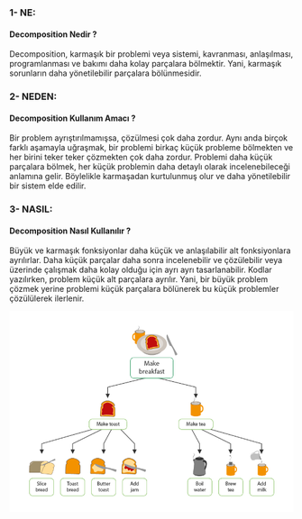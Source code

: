 ### 1- NE: 
#### Decomposition Nedir ?

Decomposition, karmaşık bir problemi veya sistemi, kavranması, anlaşılması, programlanması ve 
bakımı daha kolay parçalara bölmektir. Yani, karmaşık sorunların daha yönetilebilir parçalara bölünmesidir.

### 2- NEDEN:
#### Decomposition Kullanım Amacı ?
Bir problem ayrıştırılmamışsa, çözülmesi çok daha zordur. 
Aynı anda birçok farklı aşamayla uğraşmak, bir problemi birkaç küçük probleme bölmekten ve 
her birini teker teker çözmekten çok daha zordur. Problemi daha küçük parçalara bölmek, 
her küçük problemin daha detaylı olarak incelenebileceği anlamına gelir. Böylelikle karmaşadan kurtulunmuş olur ve
daha yönetilebilir bir sistem elde edilir.

### 3- NASIL:
#### Decomposition Nasıl Kullanılır ?
Büyük ve karmaşık fonksiyonlar daha küçük ve anlaşılabilir alt fonksiyonlara ayrılırlar.
Daha küçük parçalar daha sonra incelenebilir ve çözülebilir veya üzerinde 
çalışmak daha kolay olduğu için ayrı ayrı tasarlanabilir. Kodlar yazılırken, problem küçük alt parçalara ayrılır. Yani, bir büyük problem çözmek yerine problemi küçük parçalara bölünerek bu küçük problemler çözülülerek ilerlenir.

[//]: # (![Example]&#40;example.png&#41;)
<img src="example.png" width="600">
